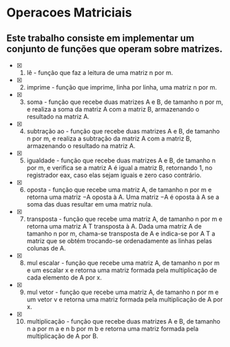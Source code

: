 # Operacoes Matriciais

## Este trabalho consiste em implementar um conjunto de funções que operam sobre matrizes.

- [x] 1. lê - função que faz a leitura de uma matriz n por m.

- [x] 2. imprime - função que imprime, linha por linha, uma matriz n por m.

- [x] 3. soma - função que recebe duas matrizes A e B, de tamanho n por m, e realiza a soma
da matriz A com a matriz B, armazenando o resultado na matriz A.

- [x] 4. subtração
ao - função que recebe duas matrizes A e B, de tamanho n por m, e realiza a
subtração da matriz A com a matriz B, armazenando o resultado na matriz A.

- [x] 5. igualdade - função que recebe duas matrizes A e B, de tamanho n por m, e verifica
se a matriz A é igual a matriz B, retornando 1, no registrador eax, caso elas sejam
iguais e zero caso contrário.

- [x] 6. oposta - função que recebe uma matriz A, de tamanho n por m e retorna uma matriz
−A oposta à A. Uma matriz −A é oposta à A se a soma das duas resultar em uma
matriz nula.

- [x] 7. transposta - função que recebe uma matriz A, de tamanho n por m e retorna uma
matriz A T transposta à A. Dada uma matriz A de tamanho n por m, chama-se
transposta de A e indica-se por A T a matriz que se obtém trocando-se ordenadamente
as linhas pelas colunas de A.

- [x] 8. mul escalar - função que recebe uma matriz A, de tamanho n por m e um escalar x
e retorna uma matriz formada pela multiplicação de cada elemento de A por x.

- [x] 9. mul vetor - função que recebe uma matriz A, de tamanho n por m e um vetor v e
retorna uma matriz formada pela multiplicação de A por x.

- [x] 10. multiplicação - função que recebe duas matrizes A e B, de tamanho n a por m a e n b
por m b e retorna uma matriz formada pela multiplicação de A por B.
